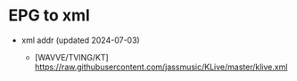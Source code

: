 # EPG to xml

* xml addr (updated 2024-07-03)

  - [WAVVE/TVING/KT]
    https://raw.githubusercontent.com/jassmusic/KLive/master/klive.xml

